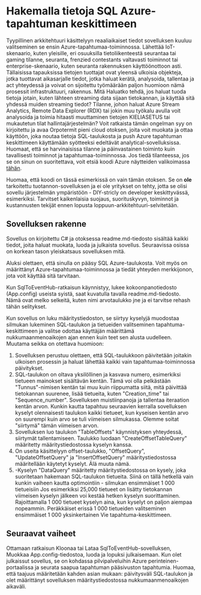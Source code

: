 <properties
   pageTitle="Tietojen tuominen Azure tapahtuman keskittimet SQL tiedot | Microsoft Azure"
   description="Yleistä tapahtuman keskittimet tuominen SQL-Esimerkki"
   services="event-hubs"
   documentationCenter="na"
   authors="spyrossak"
   manager="timlt"
   editor=""/>

<tags 
   ms.service="event-hubs"
   ms.devlang="na"
   ms.topic="article"
   ms.tgt_pltfrm="na"
   ms.workload="na"
   ms.date="08/25/2016"
   ms.author="spyros;sethm" />

# <a name="pulling-data-from-sql-into-an-azure-event-hub"></a>Hakemalla tietoja SQL Azure-tapahtuman keskittimeen

Tyypillinen arkkitehtuuri käsittelyyn reaaliaikaiset tiedot sovelluksen kuuluu valitseminen se ensin Azure-tapahtumaa-toiminnossa. Lähettää IoT-skenaario, kuten yleisille, eri osuuksilla tietoliikenteestä seurantaa tai gaming tilanne, seuranta, frenzied contestants valtavasti toiminnot tai enterprise-skenaario, kuten seuranta rakennuksen käyttöönottoon asti. Tällaisissa tapauksissa tietojen tuottajat ovat yleensä ulkoisia objekteja, jotka tuottavat aikasarjalle tiedot, jotka haluat kerätä, analysoida, tallentaa ja act yhteydessä ja voivat on sijoitettu työmäärään paljon huomioon nämä prosessit infrastruktuuri, rakennus. Mitä Haluatko tehdä, jos haluat tuoda tietoja jotain, kuten lähteen streaming data sijaan tietokannan, ja käyttää sitä yhdessä muiden streaming tiedot? Tilanne, johon haluat Azure Stream Analytics, Remote Data Explorer (RDX) tai jokin muu työkalu avulla voit analysoida ja toimia hitaasti muuttaminen tietojen KIELIASETUS tai mukautetun tilat hallintajärjestelmän? Voit ratkaista tämän ongelman syy on kirjoitettu ja avaa Orpotermit pieni cloud otoksen, joita voit muokata ja ottaa käyttöön, joka noutaa tietoja SQL-taulukosta ja push Azure tapahtuman keskittimeen käyttämään syötteeksi edeltävät analytical-sovelluksissa. Huomaat, että se harvinaisissa tilanne ja päinvastainen toiminto kuin tavallisesti toiminnot ja tapahtumaa-toiminnossa. Jos tiedä tilanteessa, jos se on sinun on suoritettava, voit etsiä koodi Azure näytteiden valikoimassa [tähän](https://azure.microsoft.com/documentation/samples/event-hubs-dotnet-import-from-sql/).  

Huomaa, että koodi on tässä esimerkissä on vain tämän otoksen. Se on **ole** tarkoitettu tuotannon-sovelluksen ja ei ole yritykset on tehty, jotta se olisi sovellu järjestelmän ympäristöön - DIY-stricly on developer keskittyvässä, esimerkiksi. Tarvitset kaikenlaisia suojaus, suorituskyvyn, toiminnot ja kustannusten tekijät ennen lopusta loppuun-arkkitehtuuri-selvitetään.

## <a name="application-structure"></a>Sovelluksen rakenne

Sovellus on kirjoitettu C# ja otoksessa readme.md-tiedosto sisältää kaikki tiedot, joita haluat muokata, luoda ja julkaista sovellus. Seuraavissa osissa on korkean tason yleiskatsaus sovelluksen mitä.

Aluksi olettaen, että sinulla on pääsy SQL Azure-taulukosta. Voit myös on määrittänyt Azure-tapahtumaa-toiminnossa ja tiedät yhteyden merkkijonon, jota voit käyttää sitä tarvitaan.

Kun SqlToEventHub-ratkaisun käynnistyy, lukee kokoonpanotiedosto (App.config) useista syistä, saat kuvatulla tavalla readme.md-tiedosto. Nämä ovat melko selkeitä, kuten nimi arvotaulukko jne ja ei tarvitse rehash tähän selitykset. 

Kun sovellus on luku määritystiedoston, se siirtyy kyselyjä muodostaa silmukan lukeminen SQL-taulukon ja tietueiden valitseminen tapahtuma-keskittimeen ja valitse odottaa käyttäjän määrittämä nukkumaanmenoaikojen ajan ennen kuin teet sen alusta uudelleen. Muutama seikka on otettava huomioon:

1. Sovelluksen perustuu olettaen, että SQL-taulukkoon päivitetään joitakin ulkoisen prosessin ja haluat lähettää kaikki vain tapahtumaa-toiminnossa päivitykset.
2. SQL-taulukon on oltava yksilöllinen ja kasvava numero, esimerkiksi tietueen mainokset sisältävän kentän. Tämä voi olla pelkästään "Tunnus"-nimisen kentän tai muu kuin riippumatta siitä, mitä päivittää tietokannan suurenee, lisää tietueita, kuten "Creation_time" tai "Sequence_number". Sovelluksen muistiinpanoja ja tallentaa iteraation kentän arvon. Kunkin kautta tapahtuu seuraavien kerralla sovelluksen kyselyt olennaisesti taulukon kaikki tietueet, kun kyseisen kentän arvo on suurempi kuin arvo se tuli viimeisen silmukassa. Olemme soitat "siirtymä" tämän viimeisen arvon.
3. Sovelluksen luo taulukon "TableOffsets" käynnistyksen yhteydessä, siirtymät tallentamiseen. Taulukko luodaan "CreateOffsetTableQuery" määritetty määritystiedostossa kyselyn kanssa. 
4. On useita käsittelyyn offset-taulukko, "OffsetQuery", "UpdateOffsetQuery" ja "InsertOffsetQuery" määritystiedostossa määritellään käytetyt kyselyt. Älä muuta nämä.
5. -Kyselyn "DataQuery" määritetty määritystiedostossa on kysely, joka suoritetaan hakemaan SQL-taulukon tietueita. Siinä on tällä hetkellä vain kunkin vaiheen kautta optimointiin - silmukan ensimmäiset 1 000 tietueisiin Jos esimerkiksi 25,000 tietueet on lisätty tietokannan viimeisen kyselyn jälkeen voi kestää hetken kyselyn suorittaminen. Rajoittamalla 1 000 tietueet kyselyn aina, kun kyselyt on paljon aiempaa nopeammin. Peräkkäiset erissä 1 000 tietueiden valitseminen ensimmäiset 1 000 yksinkertainen Vie tapahtuma-keskittimeen.    

## <a name="next-steps"></a>Seuraavat vaiheet

Ottamaan ratkaisun Kloonaa tai Lataa SqlToEventHub-sovelluksen, Muokkaa App.config-tiedostoa, luoda ja lopuksi julkaisemaan. Kun olet julkaissut sovellus, se on kohdassa pilvipalveluihin Azure perinteinen-portaalissa ja seurata saapua tapahtuman pääsivuston tapahtumia. Huomaa, että taajuus määritetään kahden asian mukaan: päivitysväli SQL-taulukon ja olet määrittänyt sovelluksen määritystiedostossa nukkumaanmenoaikojen aikaväli.